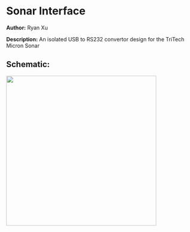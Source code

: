 # Sonar Interface

__Author:__ Ryan Xu

__Description:__ An isolated USB to RS232 convertor design for the TriTech Micron Sonar

## Schematic:
<img src="sonar-interface_lay_l1.jpg" width="400">
